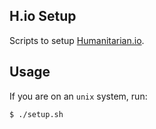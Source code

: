 ## H.io Setup
Scripts to setup [Humanitarian.io](http://humanitarian.io).

## Usage
If you are on an `unix` system, run:
```shell
$ ./setup.sh
```
